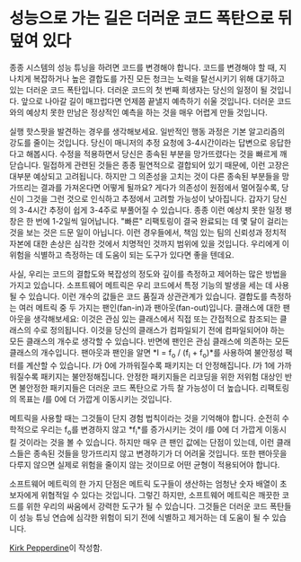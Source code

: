 # 성능으로 가는 길은 더러운 코드 폭탄으로 뒤덮여 있다

종종 시스템의 성능 튜닝을 하려면 코드를 변경해야 합니다. 코드를 변경해야 할 때, 지나치게 복잡하거나 높은 결합도를 가진 모든 청크는 노력을 탈선시키기 위해 대기하고 있는 더러운 코드 폭탄입니다. 더러운 코드의 첫 번째 희생자는 당신의 일정이 될 것입니다. 앞으로 나아갈 길이 매끄럽다면 언제쯤 끝낼지 예측하기 쉬울 것입니다. 더러운 코드와의 예상치 못한 만남은 정상적인 예측을 하는 것을 매우 어렵게 만들 것입니다.

실행 핫스팟을 발견하는 경우를 생각해보세요. 일반적인 행동 과정은 기본 알고리즘의 강도를 줄이는 것입니다. 당신이 매니저의 추정 요청에 3-4시간이라는 답변으로 응답한다고 해봅시다. 수정을 적용하면서 당신은 종속된 부분을 망가뜨렸다는 것을 빠르게 깨닫습니다. 밀접하게 관련된 것들은 종종 필연적으로 결합되어 있기 때문에, 이런 고장은 대부분 예상되고 고려됩니다. 하지만 그 의존성을 고치는 것이 다른 종속된 부분들을 망가뜨리는 결과를 가져온다면 어떻게 될까요? 게다가 의존성이 원점에서 멀어질수록, 당신이 그것을 그런 것으로 인식하고 추정에서 고려할 가능성이 낮아집니다. 갑자기 당신의 3-4시간 추정이 쉽게 3-4주로 부풀어질 수 있습니다. 종종 이런 예상치 못한 일정 팽창은 한 번에 1-2일씩 일어납니다. "빠른" 리팩토링이 결국 완료되는 데 몇 달이 걸리는 것을 보는 것은 드문 일이 아닙니다. 이런 경우들에서, 책임 있는 팀의 신뢰성과 정치적 자본에 대한 손상은 심각한 것에서 치명적인 것까지 범위에 있을 것입니다. 우리에게 이 위험을 식별하고 측정하는 데 도움이 되는 도구가 있다면 좋을 텐데요.

사실, 우리는 코드의 결합도와 복잡성의 정도와 깊이를 측정하고 제어하는 많은 방법을 가지고 있습니다. 소프트웨어 메트릭은 우리 코드에서 특정 기능의 발생을 세는 데 사용될 수 있습니다. 이런 개수의 값들은 코드 품질과 상관관계가 있습니다. 결합도를 측정하는 여러 메트릭 중 두 가지는 팬인(fan-in)과 팬아웃(fan-out)입니다. 클래스에 대한 팬아웃을 생각해보세요: 이것은 관심 있는 클래스에서 직접 또는 간접적으로 참조되는 클래스의 수로 정의됩니다. 이것을 당신의 클래스가 컴파일되기 전에 컴파일되어야 하는 모든 클래스의 개수로 생각할 수 있습니다. 반면에 팬인은 관심 클래스에 의존하는 모든 클래스의 개수입니다. 팬아웃과 팬인을 알면 *I = f<sub>o</sub> / (f<sub>i</sub> + f<sub>o</sub>)*를 사용하여 불안정성 팩터를 계산할 수 있습니다. *I*가 0에 가까워질수록 패키지는 더 안정해집니다. *I*가 1에 가까워질수록 패키지는 불안정해집니다. 안정한 패키지들은 리코딩을 위한 저위험 대상인 반면 불안정한 패키지들은 더러운 코드 폭탄으로 가득 찰 가능성이 더 높습니다. 리팩토링의 목표는 *I*를 0에 더 가깝게 이동시키는 것입니다.

메트릭을 사용할 때는 그것들이 단지 경험 법칙이라는 것을 기억해야 합니다. 순전히 수학적으로 우리는 f<sub>o</sub>를 변경하지 않고 *f<sub>i</sub>*를 증가시키는 것이 *I*를 0에 더 가깝게 이동시킬 것이라는 것을 볼 수 있습니다. 하지만 매우 큰 팬인 값에는 단점이 있는데, 이런 클래스들은 종속된 것들을 망가뜨리지 않고 변경하기가 더 어려울 것입니다. 또한 팬아웃을 다루지 않으면 실제로 위험을 줄이지 않는 것이므로 어떤 균형이 적용되어야 합니다.

소프트웨어 메트릭의 한 가지 단점은 메트릭 도구들이 생산하는 엄청난 숫자 배열이 초보자에게 위협적일 수 있다는 것입니다. 그렇긴 하지만, 소프트웨어 메트릭은 깨끗한 코드를 위한 우리의 싸움에서 강력한 도구가 될 수 있습니다. 그것들은 더러운 코드 폭탄들이 성능 튜닝 연습에 심각한 위험이 되기 전에 식별하고 제거하는 데 도움이 될 수 있습니다.

[Kirk Pepperdine](http://programmer.97things.oreilly.com/wiki/index.php/Kirk_Pepperdine)이 작성함.